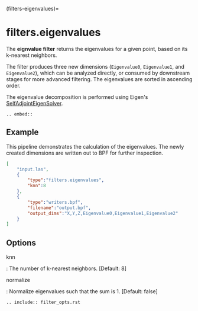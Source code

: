 (filters-eigenvalues)=

# filters.eigenvalues

The **eignvalue filter** returns the eigenvalues for a given point,
based on its k-nearest neighbors.

The filter produces three new dimensions (`Eigenvalue0`, `Eigenvalue1`, and
`Eigenvalue2`), which can be analyzed directly, or consumed by downstream
stages for more advanced filtering. The eigenvalues are sorted in ascending
order.

The eigenvalue decomposition is performed using Eigen's
[SelfAdjointEigenSolver].

```{eval-rst}
.. embed::

```

## Example

This pipeline demonstrates the calculation of the eigenvalues. The newly created
dimensions are written out to BPF for further inspection.

```json
[
    "input.las",
    {
        "type":"filters.eigenvalues",
        "knn":8
    },
    {
        "type":"writers.bpf",
        "filename":"output.bpf",
        "output_dims":"X,Y,Z,Eigenvalue0,Eigenvalue1,Eigenvalue2"
    }
]
```

## Options

knn

: The number of k-nearest neighbors. \[Default: 8\]

normalize

: Normalize eigenvalues such that the sum is 1. \[Default: false\]

```{eval-rst}
.. include:: filter_opts.rst
```

[selfadjointeigensolver]: https://eigen.tuxfamily.org/dox/classEigen_1_1SelfAdjointEigenSolver.html
